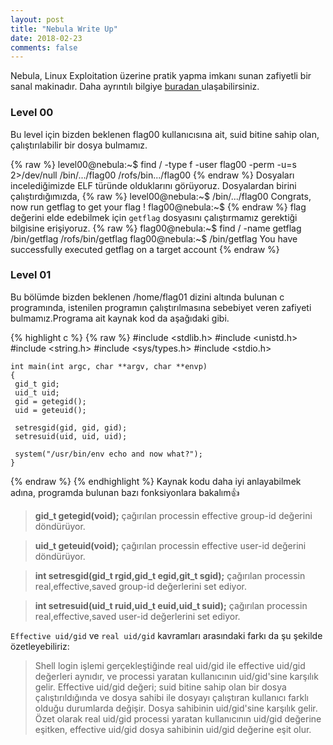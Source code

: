 ```yaml
---
layout: post
title: "Nebula Write Up"
date: 2018-02-23
comments: false
---
```

  Nebula, Linux Exploitation üzerine pratik yapma imkanı sunan zafiyetli bir sanal makinadır. Daha ayrıntılı bilgiye
[ buradan ](https://exploit-exercises.com/nebula/) ulaşabilirsiniz.

### Level 00

Bu level için bizden beklenen flag00 kullanıcısına ait, suid bitine sahip olan, çalıştırılabilir bir dosya bulmamız. 

{% raw %}
    level00@nebula:~$ find / -type f -user flag00 -perm -u=s 2>/dev/null
    /bin/.../flag00
    /rofs/bin.../flag00
{% endraw %}
Dosyaları incelediğimizde ELF türünde olduklarını görüyoruz. Dosyalardan birini çalıştırdığımızda,
{% raw %}
    level00@nebula:~$ /bin/.../flag00
    Congrats, now run getflag to get your flag !
    flag00@nebula:~$
{% endraw %}
flag değerini elde edebilmek için `getflag` dosyasını çalıştırmamız gerektiği bilgisine erişiyoruz.
{% raw %}
    flag00@nebula:~$ find / -name getflag
    /bin/getflag
    /rofs/bin/getflag
    flag00@nebula:~$ /bin/getflag
    You have successfully executed getflag on a target account
{% endraw %}

### Level 01

Bu bölümde bizden beklenen /home/flag01 dizini altında bulunan c programında, istenilen programın çalıştırılmasına sebebiyet veren zafiyeti bulmamız.Programa ait kaynak kod da aşağıdaki gibi.

{% highlight c %}
{% raw %}
    #include <stdlib.h>
    #include <unistd.h>
    #include <string.h>
    #include <sys/types.h>
    #include <stdio.h>

    int main(int argc, char **argv, char **envp)
    {
     gid_t gid;
     uid_t uid;
     gid = getegid();
     uid = geteuid();

     setresgid(gid, gid, gid);
     setresuid(uid, uid, uid);

     system("/usr/bin/env echo and now what?");
    }
{% endraw %}
{% endhighlight %}
Kaynak kodu daha iyi anlayabilmek adına, programda bulunan bazı fonksiyonlara bakalım:+1:

> **gid_t getegid(void);**  çağırılan processin effective group-id değerini döndürüyor. 

> **uid_t geteuid(void);**  çağırılan processin effective user-id değerini döndürüyor. 

> **int setresgid(gid_t rgid,gid_t egid,git_t sgid);**  çağırılan processin real,effective,saved  group-id değerlerini set ediyor. 

> **int setresuid(uid_t ruid,uid_t euid,uid_t suid);**  çağırılan processin real,effective,saved user-id değerlerini set ediyor. 

`Effective uid/gid` ve `real uid/gid` kavramları arasındaki farkı da şu şekilde özetleyebiliriz:
> Shell login işlemi gerçekleştiğinde real uid/gid  ile effective uid/gid değerleri aynıdır, ve processi yaratan kullanıcının uid/gid'sine karşılık gelir. Effective uid/gid değeri; suid bitine sahip olan bir dosya çalıştırıldığında ve dosya sahibi ile dosyayı çalıştıran kullanıcı farklı olduğu durumlarda değişir. Dosya sahibinin uid/gid'sine karşılık gelir. Özet olarak real uid/gid processi yaratan kullanıcının uid/gid değerine eşitken, effective uid/gid dosya sahibinin uid/gid değerine eşit olur.

